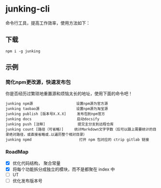 # junking-cli

命令行工具，提高工作效率，使用方法如下：



## 下载

```shell script
npm i -g junking
```

## 示例

### 简化npm更改源，快速发布包

你是否经历过繁琐地重置源和烦恼太长的地址，使用下面的命令吧！

```shell script
junking npm源                    设置npm源为官方源
junking taobao源                 设置npm源为淘宝源
junking publish [版本号X.X.X]     发布包到npm官方
junking docs                     启动docsify
junking push [注释]               提交主分支到远程仓库
junking count [路径（可省略）]     统计Markdown文字字数（后可以跟上需要统计的目录绝对路径，或直接省略或.以遍历整个相对目录）
junking npmd                      打开 npm 包对应的 ctrip gitlab 链接
```
### RoadMap
- [x] 优化代码结构， 聚合常量
- [x] 将每个功能拆分成独立的模块，而不是都聚在 index 中
- [ ] UT
- [ ] 优化发布版本号
